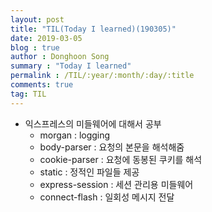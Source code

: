 ```yaml
---
layout: post
title: "TIL(Today I learned)(190305)"
date: 2019-03-05
blog : true
author : Donghoon Song
summary : "Today I learned"
permalink : /TIL/:year/:month/:day/:title
comments: true
tag: TIL
---
```


- 익스프레스의 미들웨어에 대해서 공부
	- morgan : logging
	- body-parser : 요청의 본문을 해석해줌
	- cookie-parser : 요청에 동봉된 쿠키를 해석
	- static : 정적인 파일들 제공
	- express-session : 세션 관리용 미들웨어
	- connect-flash : 일회성 메시지 전달